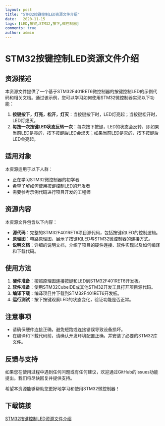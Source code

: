 ```yaml
---
layout: post
title: "STM32按键控制LED资源文件介绍"
date:   2020-11-15
tags: [LED,按键,STM32,按下,微控制器]
comments: true
author: admin
---
```

# STM32按键控制LED资源文件介绍

## 资源描述

本资源文件提供了一个基于STM32F401RET6微控制器的按键控制LED的示例代码和相关文档。通过该示例，您可以学习如何使用STM32微控制器实现以下功能：

1. **按键按下，灯亮，松开，灯灭**：当按键按下时，LED灯亮起；当按键松开时，LED灯熄灭。
2. **每按一次按键LED状态反转一次**：每次按下按键，LED的状态会反转，即如果当前LED是亮的，按下按键后LED会熄灭；如果当前LED是灭的，按下按键后LED会亮起。

## 适用对象

本资源适用于以下人群：

- 正在学习STM32微控制器的初学者
- 希望了解如何使用按键控制LED的开发者
- 需要参考示例代码进行项目开发的工程师

## 资源内容

本资源文件包含以下内容：

- **源代码**：完整的STM32F401RET6项目源代码，包括按键和LED的控制逻辑。
- **原理图**：电路原理图，展示了按键和LED与STM32微控制器的连接方式。
- **说明文档**：详细的说明文档，介绍了项目的硬件连接、软件实现以及如何编译和下载代码。

## 使用方法

1. **硬件准备**：按照原理图连接按键和LED到STM32F401RET6开发板。
2. **软件准备**：使用STM32CubeIDE或其他STM32开发工具打开项目源代码。
3. **编译下载**：编译项目并下载到STM32F401RET6开发板。
4. **运行测试**：按下按键观察LED的状态变化，验证功能是否正常。

## 注意事项

- 请确保硬件连接正确，避免短路或连接错误导致设备损坏。
- 在编译和下载代码前，请确认开发环境配置正确，并安装了必要的STM32库文件。

## 反馈与支持

如果您在使用过程中遇到任何问题或有任何建议，欢迎通过GitHub的Issues功能提出。我们将尽快回复并提供支持。

希望本资源能够帮助您更好地学习和使用STM32微控制器！

## 下载链接

[STM32按键控制LED资源文件介绍](https://pan.quark.cn/s/e8b80666f2cd)